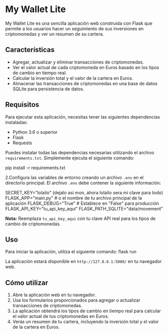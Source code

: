 # My Wallet Lite

My Wallet Lite es una sencilla aplicación web construida con Flask que permite a los usuarios hacer un seguimiento de sus inversiones en criptomonedas y ver un resumen de su cartera.

## Características

- Agregar, actualizar y eliminar transacciones de criptomonedas.
- Ver el valor actual de cada criptomoneda en Euros basado en los tipos de cambio en tiempo real.
- Calcular la inversión total y el valor de la cartera en Euros.
- Almacenar las transacciones de criptomonedas en una base de datos SQLite para persistencia de datos.

## Requisitos

Para ejecutar esta aplicación, necesitas tener las siguientes dependencias instaladas:

- Python 3.6 o superior
- Flask
- Requests

Puedes instalar todas las dependencias necesarias utilizando el archivo `requirements.txt`. Simplemente ejecuta el siguiente comando:

pip install -r requirements.txt

2.Configura las variables de entorno creando un archivo `.env` en el directorio principal. El archivo `.env` debe contener la siguiente información:

SECRET_KEY="lolailo" (dejalo asi mon, ahora lolailo sera mi clave para todo)
FLASK_APP="main.py" # o el nombre de tu archivo principal de la aplicación
FLASK_DEBUG="True" # Establece en "False" para producción
FLASK_API_KEY="tu_api_key_aqui"
FLASK_PATH_SQLITE="data/movement"

**Nota:** Reemplaza `tu_api_key_aqui` con tu clave API real para los tipos de cambio de criptomonedas.

## Uso

Para iniciar la aplicación, utiliza el siguiente comando:
flask run

La aplicación estará disponible en `http://127.0.0.1:5000/` en tu navegador web.

## Cómo utilizar

1. Abre la aplicación web en tu navegador.
2. Usa los formularios proporcionados para agregar o actualizar transacciones de criptomonedas.
3. La aplicación obtendrá los tipos de cambio en tiempo real para calcular el valor actual de tus criptomonedas en Euros.
4. Verás un resumen de tu cartera, incluyendo la inversión total y el valor de la cartera en Euros.

